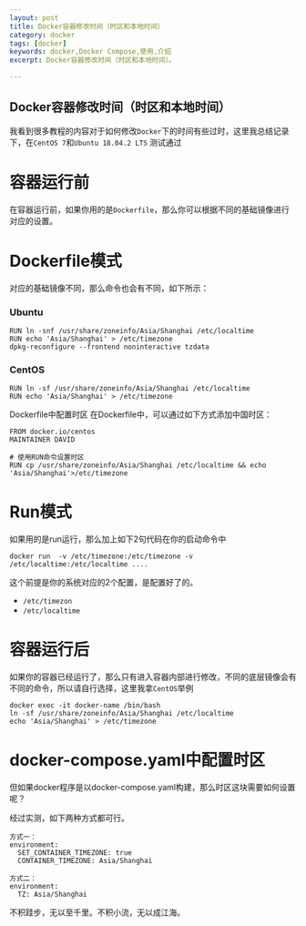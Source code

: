 ```yaml
---
layout: post
title: Docker容器修改时间（时区和本地时间）
category: docker
tags: [docker]
keywords: docker,Docker Compose,使用,介绍
excerpt: Docker容器修改时间（时区和本地时间）。

---
```


## Docker容器修改时间（时区和本地时间）



我看到很多教程的内容对于如何修改`Docker`下的时间有些过时，这里我总结记录下，在`CentOS 7`和`Ubuntu 18.04.2 LTS` 测试通过

# 容器运行前

在容器运行前，如果你用的是`Dockerfile`，那么你可以根据不同的基础镜像进行对应的设置。

# Dockerfile模式

对应的基础镜像不同，那么命令也会有不同，如下所示：

### Ubuntu

```shell
RUN ln -snf /usr/share/zoneinfo/Asia/Shanghai /etc/localtime
RUN echo 'Asia/Shanghai' > /etc/timezone
dpkg-reconfigure --frontend noninteractive tzdata
```

### CentOS

```shell
RUN ln -sf /usr/share/zoneinfo/Asia/Shanghai /etc/localtime
RUN echo 'Asia/Shanghai' > /etc/timezone
```

Dockerfile中配置时区
在Dockerfile中，可以通过如下方式添加中国时区：
```shell
FROM docker.io/centos
MAINTAINER DAVID

# 使用RUN命令设置时区
RUN cp /usr/share/zoneinfo/Asia/Shanghai /etc/localtime && echo 'Asia/Shanghai'>/etc/timezone
```


# Run模式

如果用的是run运行，那么加上如下2句代码在你的启动命令中

```shell
docker run  -v /etc/timezone:/etc/timezone -v /etc/localtime:/etc/localtime ....
```

这个前提是你的系统对应的2个配置，是配置好了的。

- `/etc/timezon`
- `/etc/localtime`

# 容器运行后

如果你的容器已经运行了，那么只有进入容器内部进行修改，不同的底层镜像会有不同的命令，所以请自行选择，这里我拿`CentOS`举例

```shell
docker exec -it docker-name /bin/bash
ln -sf /usr/share/zoneinfo/Asia/Shanghai /etc/localtime
echo 'Asia/Shanghai' > /etc/timezone
```

# docker-compose.yaml中配置时区
但如果docker程序是以docker-compose.yaml构建，那么时区这块需要如何设置呢？

经过实测，如下两种方式都可行。
```shell
方式一：
environment:
  SET_CONTAINER_TIMEZONE: true
  CONTAINER_TIMEZONE: Asia/Shanghai
	  
方式二：
environment:
  TZ: Asia/Shanghai
```

不积跬步，无以至千里。不积小流，无以成江海。